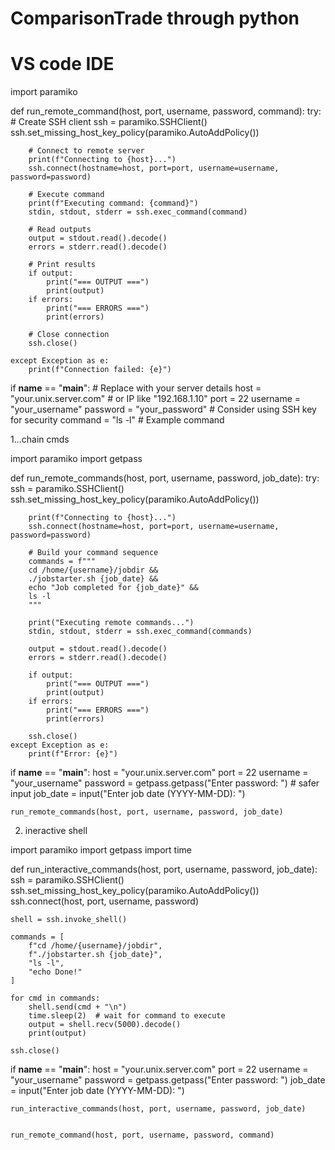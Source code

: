 # ComparisonTrade through python
# VS code IDE




import paramiko

def run_remote_command(host, port, username, password, command):
    try:
        # Create SSH client
        ssh = paramiko.SSHClient()
        ssh.set_missing_host_key_policy(paramiko.AutoAddPolicy())

        # Connect to remote server
        print(f"Connecting to {host}...")
        ssh.connect(hostname=host, port=port, username=username, password=password)

        # Execute command
        print(f"Executing command: {command}")
        stdin, stdout, stderr = ssh.exec_command(command)

        # Read outputs
        output = stdout.read().decode()
        errors = stderr.read().decode()

        # Print results
        if output:
            print("=== OUTPUT ===")
            print(output)
        if errors:
            print("=== ERRORS ===")
            print(errors)

        # Close connection
        ssh.close()

    except Exception as e:
        print(f"Connection failed: {e}")


if __name__ == "__main__":
    # Replace with your server details
    host = "your.unix.server.com"   # or IP like "192.168.1.10"
    port = 22
    username = "your_username"
    password = "your_password"   # Consider using SSH key for security
    command = "ls -l"  # Example command




1...chain cmds


import paramiko
import getpass

def run_remote_commands(host, port, username, password, job_date):
    try:
        ssh = paramiko.SSHClient()
        ssh.set_missing_host_key_policy(paramiko.AutoAddPolicy())

        print(f"Connecting to {host}...")
        ssh.connect(hostname=host, port=port, username=username, password=password)

        # Build your command sequence
        commands = f"""
        cd /home/{username}/jobdir &&
        ./jobstarter.sh {job_date} &&
        echo "Job completed for {job_date}" &&
        ls -l
        """

        print("Executing remote commands...")
        stdin, stdout, stderr = ssh.exec_command(commands)

        output = stdout.read().decode()
        errors = stderr.read().decode()

        if output:
            print("=== OUTPUT ===")
            print(output)
        if errors:
            print("=== ERRORS ===")
            print(errors)

        ssh.close()
    except Exception as e:
        print(f"Error: {e}")


if __name__ == "__main__":
    host = "your.unix.server.com"
    port = 22
    username = "your_username"
    password = getpass.getpass("Enter password: ")   # safer input
    job_date = input("Enter job date (YYYY-MM-DD): ")

    run_remote_commands(host, port, username, password, job_date)




2. ineractive shell

import paramiko
import getpass
import time

def run_interactive_commands(host, port, username, password, job_date):
    ssh = paramiko.SSHClient()
    ssh.set_missing_host_key_policy(paramiko.AutoAddPolicy())
    ssh.connect(host, port, username, password)

    shell = ssh.invoke_shell()

    commands = [
        f"cd /home/{username}/jobdir",
        f"./jobstarter.sh {job_date}",
        "ls -l",
        "echo Done!"
    ]

    for cmd in commands:
        shell.send(cmd + "\n")
        time.sleep(2)  # wait for command to execute
        output = shell.recv(5000).decode()
        print(output)

    ssh.close()


if __name__ == "__main__":
    host = "your.unix.server.com"
    port = 22
    username = "your_username"
    password = getpass.getpass("Enter password: ")
    job_date = input("Enter job date (YYYY-MM-DD): ")

    run_interactive_commands(host, port, username, password, job_date)


    run_remote_command(host, port, username, password, command)
